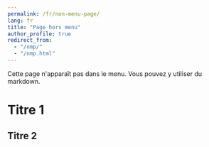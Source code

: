 ```yaml
---
permalink: /fr/non-menu-page/
lang: fr
title: "Page hors menu"
author_profile: true
redirect_from:
  - "/nmp/"
  - "/nmp.html"
---
```


Cette page n'apparaît pas dans le menu. Vous pouvez y utiliser du markdown.

# Titre 1

## Titre 2

